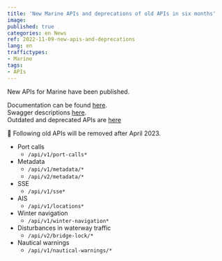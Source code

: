 ```yaml
---
title: 'New Marine APIs and deprecations of old APIs in six months'
image:
published: true
categories: en News
ref: 2022-11-09-new-apis-and-deprecations
lang: en
traffictypes:
- Marine
tags:
- APIs
---
```


New APIs for Marine have been published.

Documentation can be found [here](/en/marine-traffic/#restjson--api).\
Swagger descriptions [here](https://meri.digitraffic.fi/swagger/).\
Outdated and deprecated APIs are [here](/en/support/api-changes/)

🔴 Following old APIs will be removed after April 2023.
* Port calls
    * `/api/v1/port-calls*`
* Metadata
    * `/api/v1/metadata/*`
    * `/api/v2/metadata/*`
* SSE 
    * `/api/v1/sse*`
* AIS
    * `/api/v1/locations*`
* Winter navigation
    * `/api/v1/winter-navigation*`
* Disturbances in waterway traffic
    * `/api/v2/bridge-lock/*`
* Nautical warnings
  * `/api/v1/nautical-warnings/*`

